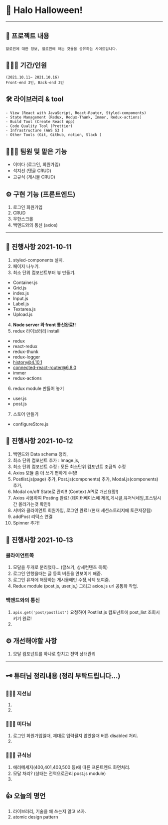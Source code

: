 # 👻 Halo Halloween!

---

## 📕 프로젝트 내용

```
할로윈에 대한 정보, 할로윈에 하는 것들을 공유하는 사이트입니다.
```

## 🧑🏼‍💻 기간/인원

```
(2021.10.11~ 2021.10.16)
Front-end 3인, Back-end 3인
```

## 🛠 라이브러리 & tool

```
- View (React with JavaScript, React-Router, Styled-components)
- State Management (Redux, Redux-Thunk, Immer, Redux-actions)
- Build Tool (Create React App)
- Code Quality Tool (Prettier)
- Infrastructure (AWS S3 )
- Other Tools (Git, Github, notion, Slack )
```

## 👩🏼‍💻 팀원 및 맡은 기능

- 이미다 (로그인, 회원가입)
- 석지선 (댓글 CRUD)
- 고규식 (게시물 CRUD)

## ⚙️ 구현 기능 (프론트엔드)

1. 로그인 회원가입
2. CRUD
3. 무한스크롤
4. 백엔드와의 통신 (axios)

---

## 📅 진행사항 2021-10-11

1. styled-components 설치.
2. 페이지 나누기.
3. 최소 단위 컴포넌트부터 뷰 만들기.

- Container.js
- Grid.js
- index.js
- Input.js
- Label.js
- Textarea.js
- Upload.js

4. **Node server 와 front 통신완료!!**
5. redux 라이브러리 install

- redux
- react-redux
- redux-thunk
- redux-logger
- history@4.10.1
- connected-react-router@6.8.0
- immer
- redux-actions

6. redux module 만들어 놓기

- user.js
- post.js

7. 스토어 만들기

- configureStore.js

## 📅 진행사항 2021-10-12

1. 백엔드와 Data schema 정리,
2. 최소 단위 컴포넌트 추가 : Image.js,
3. 최소 단위 컴포넌트 수정 : 모든 최소단위 컴포넌트 조금씩 수정
4. Axios 모듈 좀 더 쓰기 편하게 수정!
5. Postlist.js(page) 추가, Post.js(components) 추가, Modal.js(components) 추가,
6. Modal on/off State로 관리!! (Context API로 개선요망!)
7. Axios 사용하여 Posting 완료! (데이터베이스에 제목,게시글,유저닉네임,포스팅시간 올라가는것 확인!)
8. 서버와 클라이언트 회원가입, 로그인 완료! (현재 세션스토리지에 토큰저장됨)
9. addPost 리덕스 연결
10. Spinner 추가!

## 📅 진행사항 2021-10-13

### 클라이언트쪽

1. 모달을 두개로 분리했다... (글쓰기, 상세컨텐츠 목록)
2. 로그인 안했을때는 글 등록 버튼을 안보이게 해줌.
3. 로그인 유저에 해당하는 게시물에만 수정,삭제 보여줌.
4. Redux module (post.js, user.js,) 그리고 axios.js url 공통화 작업.

### 백엔드와의 통신

1. `apis.get('post/postlist')` 요청하여 Postlist.js 컴포넌트에 post_list 조회시키기 완료!
2.

## ⚙️ 개선해야할 사항

1. 모달 컴포넌트를 하나로 합치고 전역 상태관리

---

## 🗝 튜터님 정리내용 (정리 부탁드립니다...)

### 👩🏼‍💻 지선님

1.
2.

### 👩🏼‍💻 미다님

1. 로그인 회원가입일때, 제대로 입력될지 않았을때 버튼 disabled 처리.
2.

### 🧑🏼‍💻 규식님

1. 에러메세지(400,401,403,500 등)에 따른 프론트엔드 화면처리.
2. 모달 처리? (상태는 전역으로관리 post.js module)
3.

## 👍 오늘의 명언

1. 라이브러리, 기술을 왜 쓰는지 알고 쓰자.
2. atomic design pattern
